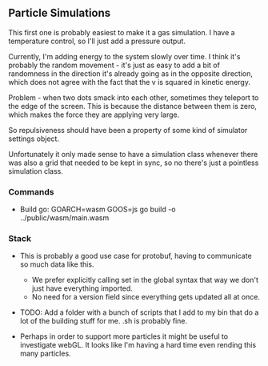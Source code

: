 ## Particle Simulations

This first one is probably easiest to make it a gas simulation.
I have a temperature control, so I'll just add a pressure output.

Currently, I'm adding energy to the system slowly over time. I think it's probably the random movement - it's just as easy to add a bit of randomness in the direction it's already going as in the opposite direction, which does not agree with the fact that the v is squared in kinetic energy.


Problem - when two dots smack into each other, sometimes they teleport to the edge of the screen. This is because the distance between them is zero, which makes the force they are applying very large.

So repulsiveness should have been a property of some kind of simulator settings object.



Unfortunately it only made sense to have a simulation class whenever there was also a grid that needed to be kept in sync, so no there's just a pointless simulation class.



### Commands
- Build go: GOARCH=wasm GOOS=js go build -o ../public/wasm/main.wasm



### Stack
- This is probably a good use case for protobuf, having to communicate so much data like this.
    - We prefer explicitly calling set in the global syntax that way we don't just have everything imported.
    - No need for a version field since everything gets updated all at once.

- TODO: Add a folder with a bunch of scripts that I add to my bin that do a lot of the building stuff for me. .sh is probably fine.
- Perhaps in order to support more particles it might be useful to investigate webGL. It looks like I'm having a hard time even rending this many particles.
